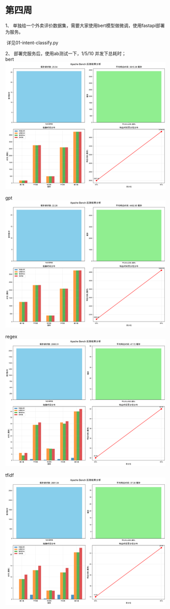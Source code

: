 # 第四周
1、 单独给一个外卖评价数据集，需要大家使用bert模型做微调，使用fastapi部署为服务。

​		详见01-intent-classify.py

2、 部署完服务后，使用ab测试一下，1/5/10 并发下总耗时；
​		
​		bert
​		![ab_results_bert.png](01-intent-classify/test/ab_results_bert.png)
​		
​		gpt
​		![ab_results_gpt.png](01-intent-classify/test/ab_results_gpt.png)
​		
​		regex
​		![ab_results_regex.png](01-intent-classify/test/ab_results_regex.png)
​		
​		tfidf
​		![ab_results_tfidf.png](01-intent-classify/test/ab_results_tfidf.png)
